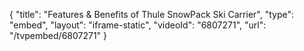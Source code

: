{
    "title": "Features & Benefits of Thule SnowPack Ski Carrier",
    "type": "embed",
    "layout": "iframe-static",
    "videoId": "6807271",
    "url": "\/tvpembed\/6807271"
}
